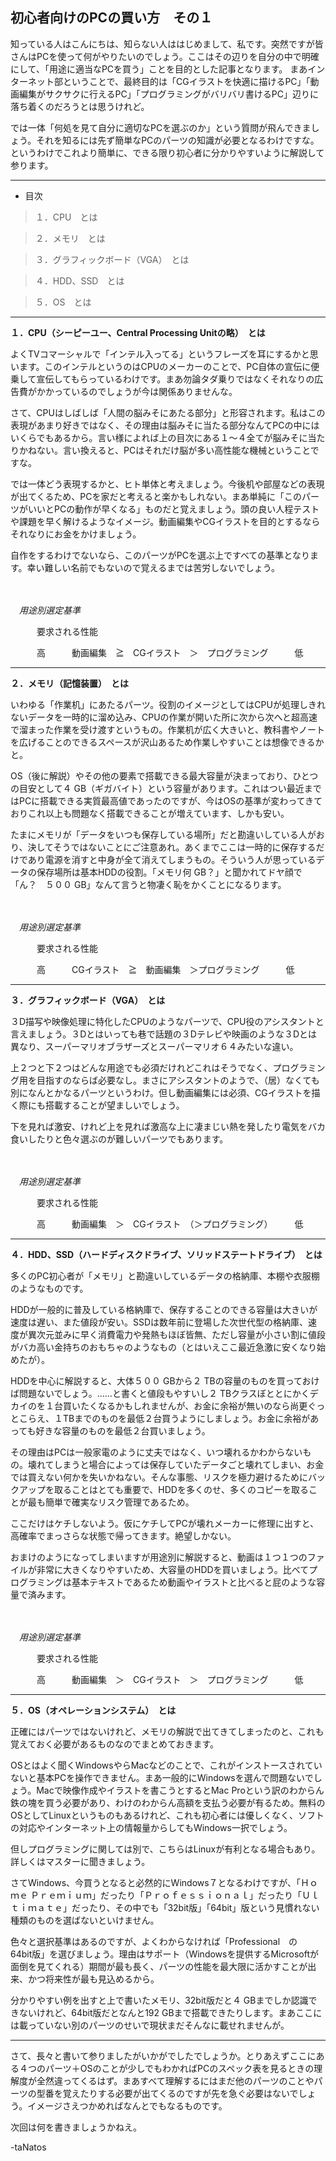 **初心者向けのPCの買い方　その１** 
--

知っている人はこんにちは、知らない人ははじめまして、私です。突然ですが皆さんはPCを使って何がやりたいのでしょう。ここはその辺りを自分の中で明確にして、「用途に適当なPCを買う」ことを目的とした記事となります。
まあインターネット部ということで、最終目的は「CGイラストを快適に描けるPC」「動画編集がサクサクに行えるPC」「プログラミングがバリバリ書けるPC」辺りに落ち着くのだろうとは思うけれど。

では一体「何処を見て自分に適切なPCを選ぶのか」という質問が飛んできましょう。それを知るには先ず簡単なPCのパーツの知識が必要となるわけですな。というわけでこれより簡単に、できる限り初心者に分かりやすいように解説して参ります。

----------




 - 目次


> １．CPU　とは

> ２．メモリ　とは

> ３．グラフィックボード（VGA）　とは

> ４．HDD、SSD　とは

> ５．OS　とは

----------


**１．CPU（シーピーユー、Central Processing Unitの略）　とは**

よくTVコマーシャルで「インテル入ってる」というフレーズを耳にするかと思います。このインテルというのはCPUのメーカーのことで、PC自体の宣伝に便乗して宣伝してもらっているわけです。まあ勿論タダ乗りではなくそれなりの広告費がかかっているのでしょうが今は関係ありませんな。

さて、CPUはしばしば「人間の脳みそにあたる部分」と形容されます。私はこの表現があまり好きではなく、その理由は脳みそに当たる部分なんてPCの中にはいくらでもあるから。言い様によれば上の目次にある１～４全てが脳みそに当たりかねない。言い換えると、PCはそれだけ脳が多い高性能な機械ということですな。

では一体どう表現するかと、ヒト単体と考えましょう。今後机や部屋などの表現が出てくるため、PCを家だと考えると楽かもしれない。まあ単純に「このパーツがいいとPCの動作が早くなる」ものだと覚えましょう。頭の良い人程テストや課題を早く解けるようなイメージ。動画編集やCGイラストを目的とするならそれなりにお金をかけましょう。

自作をするわけでないなら、このパーツがPCを選ぶ上ですべての基準となります。幸い難しい名前でもないので覚えるまでは苦労しないでしょう。

　

　*用途別選定基準*

　　　要求される性能

　　　高　　　動画編集　≧　CGイラスト　＞　プログラミング　　　低

----------

**２．メモリ（記憶装置）　とは**

いわゆる「作業机」にあたるパーツ。役割のイメージとしてはCPUが処理しきれないデータを一時的に溜め込み、CPUの作業が開いた所に次から次へと超高速で溜まった作業を受け渡すというもの。作業机が広く大きいと、教科書やノートを広げることのできるスペースが沢山あるため作業しやすいことは想像できるかと。

OS（後に解説）やその他の要素で搭載できる最大容量が決まっており、ひとつの目安として４ GB（ギガバイト）という容量があります。これはつい最近まではPCに搭載できる実質最高値であったのですが、今はOSの基準が変わってきておりこれ以上も問題なく搭載できることが増えています、しかも安い。

たまにメモリが「データをいつも保存している場所」だと勘違いしている人がおり、決してそうではないことにご注意あれ。あくまでここは一時的に保存するだけであり電源を消すと中身が全て消えてしまうもの。そういう人が思っているデータの保存場所は基本HDDの役割。「メモリ何 GB？」と聞かれてドヤ顔で「ん？　５００ GB」なんて言うと物凄く恥をかくことになるります。


　

　*用途別選定基準*

　　　要求される性能

　　　高　　　CGイラスト　≧　動画編集　＞プログラミング　　　低

----------
**３．グラフィックボード（VGA）　とは**

３D描写や映像処理に特化したCPUのようなパーツで、CPU役のアシスタントと言えましょう。３Dとはいっても巷で話題の３Dテレビや映画のような３Dとは異なり、スーパーマリオブラザーズとスーパーマリオ６４みたいな違い。

上２つと下２つはどんな用途でも必須だけれどこれはそうでなく、プログラミング用を目指すのならば必要なし。まさにアシスタントのようで、（居）なくても別になんとかなるパーツというわけ。但し動画編集には必須、CGイラストを描く際にも搭載することが望ましいでしょう。

下を見れば激安、けれど上を見れば激高な上に凄まじい熱を発したり電気をバカ食いしたりと色々選ぶのが難しいパーツでもあります。

　

　*用途別選定基準*

　　　要求される性能

　　　高　　　動画編集　＞　CGイラスト　（＞プログラミング）　　　低

----------
**４．HDD、SSD（ハードディスクドライブ、ソリッドステートドライブ）　とは**


多くのPC初心者が「メモリ」と勘違いしているデータの格納庫、本棚や衣服棚のようなものです。

HDDが一般的に普及している格納庫で、保存することのできる容量は大きいが速度は遅い、また値段が安い。SSDは数年前に登場した次世代型の格納庫、速度が異次元並みに早く消費電力や発熱もほぼ皆無、ただし容量が小さい割に値段がバカ高い金持ちのおもちゃのようなもの（とはいえここ最近急激に安くなり始めたが）。

HDDを中心に解説すると、大体５００ GBから２ TBの容量のものを買っておけば問題ないでしょう。……と書くと値段もやすいし２ TBクラスぼととにかくデカイのを１台買いたくなるかもしれませんが、お金に余裕が無いのなら尚更ぐっとこらえ、１TBまでのものを最低２台買うようにしましょう。お金に余裕があっても好きな容量のものを最低２台買いましょう。

その理由はPCは一般家電のように丈夫ではなく、いつ壊れるかわからないもの。壊れてしまうと場合によっては保存していたデータごと壊れてしまい、お金では買えない何かを失いかねない。そんな事態、リスクを極力避けるためにバックアップを取ることはとても重要で、HDDを多くのせ、多くのコピーを取ることが最も簡単で確実なリスク管理であるため。

ここだけはケチしないよう。仮にケチしてPCが壊れメーカーに修理に出すと、高確率でまっさらな状態で帰ってきます。絶望しかない。

おまけのようになってしまいますが用途別に解説すると、動画は１つ１つのファイルが非常に大きくなりやすいため、大容量のHDDを買いましょう。比べてプログラミングは基本テキストであるため動画やイラストと比べると屁のような容量で済みます。

　


　*用途別選定基準*

　　　要求される性能

　　　高　　　動画編集　＞　CGイラスト　＞　プログラミング　　　低

----------
**５．OS（オペレーションシステム）　とは**

正確にはパーツではないけれど、メモリの解説で出てきてしまったのと、これも覚えておく必要があるものなのでまとめておきます。

OSとはよく聞くWindowsやらMacなどのことで、これがインストースされていないと基本PCを操作できません。まあ一般的にWindowsを選んで問題ないでしょう。Macで映像作成やイラストを書こうとするとMac Proという訳のわからん鉄の塊を買う必要があり、わけのわからん高額を支払う必要が有るため。無料のOSとしてLinuxというものもあるけれど、これも初心者には優しくなく、ソフトの対応やインターネット上の情報量からしてもWindows一択でしょう。

但しプログラミングに関しては別で、こちらはLinuxが有利となる場合もあり。詳しくはマスターに聞きましょう。

さてWindows、今買うとなると必然的にWindows７となるわけですが、「Ｈｏｍｅ Ｐｒｅｍｉｕｍ」だったり「Ｐｒｏｆｅｓｓｉｏｎａｌ」だったり「Ｕｌｔｉｍａｔｅ」だったり、その中でも「32bit版」「64bit」版という見慣れない種類のものを選ばないといけません。

色々と選択基準はあるのですが、よくわからなければ「Professional　の　64bit版」を選びましょう。理由はサポート（Windowsを提供するMicrosoftが面倒を見てくれる）期間が最も長く、パーツの性能を最大限に活かすことが出来、かつ将来性が最も見込めるから。

分かりやすい例を出すと上で書いたメモリ、32bit版だと４ GBまでしか認識できないけれど、64bit版だとなんと192 GBまで搭載できたりします。まあここには載っていない別のパーツのせいで現状まだそんなに載せれませんが。

----------
さて、長々と書いて参りましたがいかがでしたでしょうか。とりあえずここにある４つのパーツ＋OSのことが少しでもわかればPCのスペック表を見るときの理解度が全然違ってくるはず。まあすべて理解するにはまだ他のパーツのことやパーツの型番を覚えたりする必要が出てくるのですが先を急ぐ必要はないでしょう。イメージさえつかめればなんとでもなるものです。

次回は何を書きましょうかねえ。

-taNatos